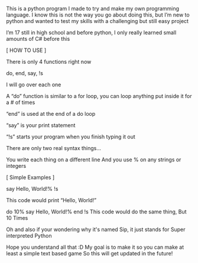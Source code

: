 This is a python program I made to try and make my own programming language. I know this is not the way you go about doing this, but I’m new to python and wanted to test my skills with a challenging but still easy project

I’m 17 still in high school and before python, I only really learned small amounts of C# before this


[ HOW TO USE ]

There is only 4 functions right now

do, end, say, !s

I will go over each one

A “do” function is similar to a for loop, you can loop anything put inside it for a # of times

“end” is used at the end of a do loop

“say” is your print statement

“!s” starts your program when you finish typing it out

There are only two real syntax things…

You write each thing on a different line
And you use % on any strings or integers


[ Simple Examples ]

say
Hello, World!%
!s

This code would print “Hello, World!”

do
10%
say
Hello, World!%
end
!s
This code would do the same thing, But 10 Times

Oh and also if your wondering why it's named Sip, it just stands for Super interpreted Python

Hope you understand all that :D
My goal is to make it so you can make at least a simple text based game
So this will get updated in the future!
